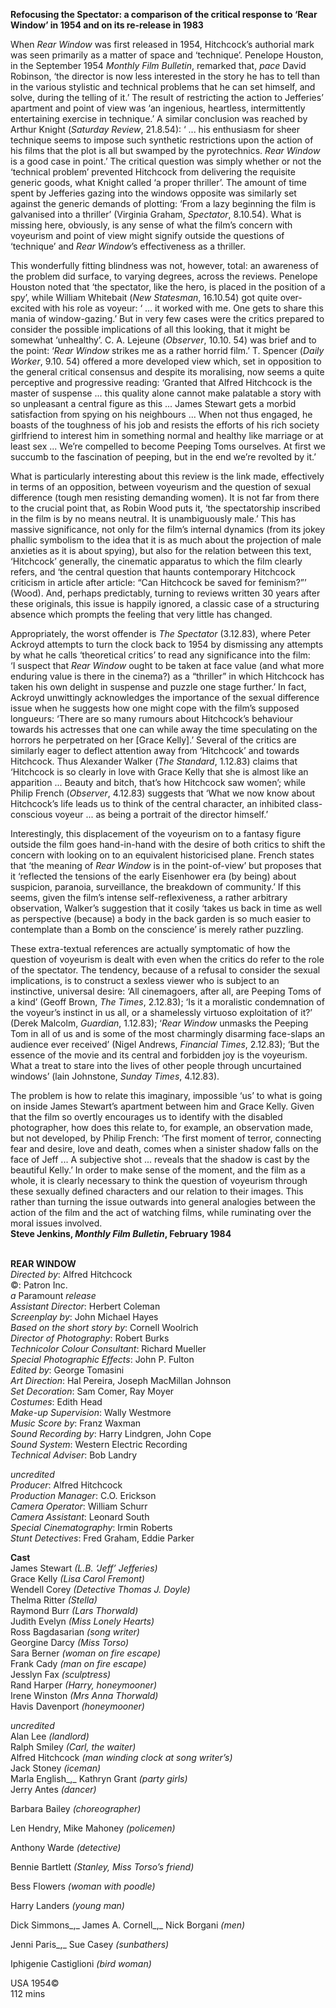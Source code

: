 

**Refocusing the Spectator: a comparison of the critical response to  ‘Rear Window’ in 1954 and on its re-release in 1983**

When _Rear Window_ was first released in 1954, Hitchcock’s authorial mark was seen primarily as a matter of space and ‘technique’. Penelope Houston, in the September 1954 _Monthly Film Bulletin_, remarked that, _pace_ David Robinson, ‘the director is now less interested in the story he has to tell than in the various stylistic and technical problems that he can set himself, and solve, during the telling of it.’ The result of restricting the action to Jefferies’ apartment and point of view was ‘an ingenious, heartless, intermittently entertaining exercise in technique.’ A similar conclusion was reached by Arthur Knight (_Saturday_ _Review_, 21.8.54): ‘ ... his enthusiasm for sheer technique seems to impose such synthetic restrictions upon the action of his films that the plot is all but swamped by the pyrotechnics. _Rear_ _Window_ is a good case in point.’  The critical question was simply whether or not the ‘technical problem’ prevented Hitchcock from delivering the requisite generic goods, what Knight called ‘a proper thriller’. The amount of time spent by Jefferies gazing into the windows opposite was similarly set against the generic demands of plotting: ‘From a lazy beginning the film is galvanised into a thriller’ (Virginia Graham, _Spectator_, 8.10.54). What is missing here, obviously, is any sense of what the film’s concern with voyeurism and point of view might signify outside the questions of ‘technique’ and _Rear_ _Window_’s effectiveness as a thriller.

This wonderfully fitting blindness was not, however, total: an awareness of the problem did surface, to varying degrees, across the reviews. Penelope Houston noted that ‘the spectator, like the hero, is placed in the position of a spy’, while William Whitebait (_New Statesman_, 16.10.54) got quite over-excited with his role as voyeur: ‘ ... it worked with me. One gets to share this mania of window-gazing.’ But in very few cases were the critics prepared to consider the possible implications of all this looking, that it might be somewhat ‘unhealthy’. C. A. Lejeune (_Observer_, 10.10. 54) was brief and to the point: ‘_Rear Window_ strikes me as a rather horrid film.’ T. Spencer (_Daily_ _Worker_, 9.10. 54) offered a more developed view which, set in opposition to the general critical consensus and despite its moralising, now seems a quite perceptive and progressive reading: ‘Granted that Alfred Hitchcock is the master of suspense ... this quality alone cannot make palatable a story with so unpleasant a central figure as this ... James Stewart gets a morbid satisfaction from spying on his neighbours ... When not thus engaged, he boasts of the toughness of his job and resists the efforts of his rich society girlfriend to interest him in something normal and healthy like marriage or at least sex ... We’re compelled to become Peeping Toms ourselves. At first we succumb to the fascination of peeping, but in the end we’re revolted by it.’

What is particularly interesting about this review is the link made, effectively in terms of an opposition, between voyeurism and the question of sexual difference (tough men resisting demanding women). It is not far from there to the crucial point that, as Robin Wood puts it, ‘the spectatorship inscribed in the film is by no means neutral. It is unambiguously male.’ This has massive significance, not only for the film’s internal dynamics (from its jokey phallic symbolism to the idea that it is as much about the projection of male anxieties as it is about spying), but also for the relation between this text, ‘Hitchcock’ generally, the cinematic apparatus to which the film clearly refers, and ‘the central question that haunts contemporary Hitchcock criticism in article after article: “Can Hitchcock be saved for feminism?”’ (Wood). And, perhaps predictably, turning to reviews written 30 years after these originals, this issue is happily ignored, a classic case of a structuring absence which prompts the feeling that very little has changed.

Appropriately, the worst offender is _The Spectator_ (3.12.83), where Peter Ackroyd attempts to turn the clock back to 1954 by dismissing any attempts by what he calls ‘theoretical critics’ to read any significance into the film:  
‘I suspect that _Rear_ _Window_ ought to be taken at face value (and what more enduring value is there in the cinema?) as a “thriller” in which Hitchcock has taken his own delight in suspense and puzzle one stage further.’ In fact, Ackroyd unwittingly acknowledges the importance of the sexual difference issue when he suggests how one might cope with the film’s supposed longueurs: ‘There are so many rumours about Hitchcock’s behaviour towards his actresses that one can while away the time speculating on the horrors he perpetrated on her [Grace Kelly].’ Several of the critics are similarly eager to deflect attention away from ‘Hitchcock’ and towards Hitchcock. Thus Alexander Walker (_The_ _Standard_, 1.12.83) claims that ‘Hitchcock is so clearly in love with Grace Kelly that she is almost like an apparition ... Beauty and bitch, that’s how Hitchcock saw women’; while Philip French (_Observer_, 4.12.83) suggests that ‘What we now know about Hitchcock’s life leads us to think of the central character, an inhibited class-conscious voyeur ... as being a portrait of the director himself.’

Interestingly, this displacement of the voyeurism on to a fantasy figure outside the film goes hand-in-hand with the desire of both critics to shift the concern with looking on to an equivalent historicised plane. French states that ‘the meaning of _Rear_ _Window_ is in the point-of-view’ but proposes that it ‘reflected the tensions of the early Eisenhower era (by being) about suspicion, paranoia, surveillance, the breakdown of community.’ If this seems, given the film’s intense self-reflexiveness, a rather arbitrary observation, Walker’s suggestion that it cosily ‘takes us back in time as well as perspective (because) a body in the back garden is so much easier to contemplate than a Bomb on the conscience’ is merely rather puzzling.

These extra-textual references are actually symptomatic of how the question of voyeurism is dealt with even when the critics do refer to the role of the spectator. The tendency, because of a refusal to consider the sexual implications, is to construct a sexless viewer who is subject to an instinctive, universal desire: ‘All cinemagoers, after all, are Peeping Toms of a kind’ (Geoff Brown, _The Times_, 2.12.83); ‘Is it a moralistic condemnation of the voyeur’s instinct in us all, or a shamelessly virtuoso exploitation of it?’ (Derek Malcolm, _Guardian_, 1.12.83); ‘_Rear_ _Window_ unmasks the Peeping Tom in all of us and is some of the most charmingly disarming face-slaps an audience ever received’ (Nigel Andrews, _Financial_ _Times_, 2.12.83); ‘But the essence of the movie and its central and forbidden joy is the voyeurism. What a treat to stare into the lives of other people through uncurtained windows’ (lain Johnstone, _Sunday_ _Times_, 4.12.83).

The problem is how to relate this imaginary, impossible ‘us’ to what is going on inside James Stewart’s apartment between him and Grace Kelly. Given that the film so overtly encourages us to identify with the disabled photographer, how does this relate to, for example, an observation made, but not developed, by Philip French: ‘The first moment of terror, connecting fear and desire, love and death, comes when a sinister shadow falls on the face of Jeff ... A subjective shot ... reveals that the shadow is cast by the beautiful Kelly.’  In order to make sense of the moment, and the film as a whole, it is clearly necessary to think the question of voyeurism through these sexually defined characters and our relation to their images. This rather than turning the issue outwards into general analogies between the action of the film and the act of watching films, while ruminating over the moral issues involved.  
**Steve Jenkins, _Monthly Film Bulletin_, February 1984**
<br><br>


**REAR WINDOW**<br>
_Directed by_: Alfred Hitchcock<br>
©: Patron Inc.<br>
_a_ Paramount _release_<br>
_Assistant Director_: Herbert Coleman<br>
_Screenplay by_: John Michael Hayes<br>
_Based on the short story by_: Cornell Woolrich<br>
_Director of Photography_: Robert Burks<br>
_Technicolor Colour Consultant_: Richard Mueller<br>
_Special Photographic Effects_: John P. Fulton<br>
_Edited by_: George Tomasini<br>
_Art Direction_: Hal Pereira,  Joseph MacMillan Johnson<br>
_Set Decoration_: Sam Comer, Ray Moyer<br>
_Costumes_: Edith Head<br>
_Make-up Supervision_: Wally Westmore<br>
_Music Score by_: Franz Waxman<br>
_Sound Recording by_: Harry Lindgren, John Cope<br>
_Sound System_: Western Electric Recording<br>
_Technical Adviser_: Bob Landry<br>

_uncredited_<br>
_Producer_: Alfred Hitchcock<br>
_Production Manager_: C.O. Erickson<br>
_Camera Operator_: William Schurr<br>
_Camera Assistant_: Leonard South<br>
_Special Cinematography_: Irmin Roberts<br>
_Stunt Detectives_: Fred Graham, Eddie Parker<br>

**Cast**<br>
James Stewart _(L.B. ‘Jeff’ Jefferies)_<br>
Grace Kelly _(Lisa Carol Fremont)_<br>
Wendell Corey _(Detective Thomas J. Doyle)_<br>
Thelma Ritter _(Stella)_<br>
Raymond Burr _(Lars Thorwald)_<br>
Judith Evelyn _(Miss Lonely Hearts)_<br>
Ross Bagdasarian _(song writer)_<br>
Georgine Darcy _(Miss Torso)_<br>
Sara Berner _(woman on fire escape)_<br>
Frank Cady _(man on fire escape)_<br>
Jesslyn Fax _(sculptress)_<br>
Rand Harper _(Harry, honeymooner)_<br>
Irene Winston _(Mrs Anna Thorwald)_<br>
Havis Davenport _(honeymooner)_<br>

_uncredited_<br>
Alan Lee _(landlord)_<br>
Ralph Smiley _(Carl, the waiter)_<br>
Alfred Hitchcock  _(man winding clock at song writer’s)_<br>
Jack Stoney _(iceman)_<br>
Marla English_,_ Kathryn Grant _(party girls)_<br>
Jerry Antes _(dancer)_<br>

Barbara Bailey _(choreographer)_<br>

Len Hendry,  Mike Mahoney _(policemen)_<br>

Anthony Warde _(detective)_<br>

Bennie Bartlett _(Stanley, Miss Torso’s friend)_<br>

Bess Flowers _(woman with poodle)_<br>

Harry Landers _(young man)_<br>

Dick Simmons_,_ James A. Cornell_,_ Nick Borgani _(men)_<br>

Jenni Paris_,_ Sue Casey _(sunbathers)_<br>

Iphigenie Castiglioni _(bird woman)_<br>

USA 1954©<br>
112 mins
<br><br>
<!--stackedit_data:
eyJoaXN0b3J5IjpbNzQxMjY4NTM3XX0=
-->